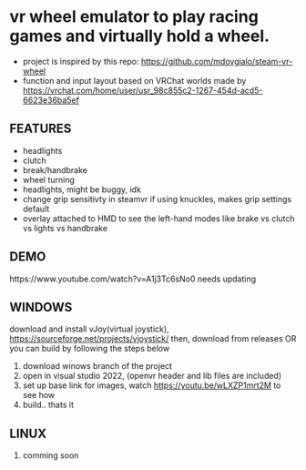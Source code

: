 <h1>vr wheel emulator to play racing games and virtually hold a wheel.</h1>

- project is inspired by this repo: https://github.com/mdovgialo/steam-vr-wheel
- function and input layout based on VRChat worlds made by https://vrchat.com/home/user/usr_98c855c2-1267-454d-acd5-6623e36ba5ef

<h2>FEATURES</h2>
 
 - headlights
 - clutch
 - break/handbrake
 - wheel turning
 - headlights, might be buggy, idk
 - change grip sensitivty in steamvr if using knuckles, makes grip settings default
 - overlay attached to HMD to see the left-hand modes like brake vs clutch vs lights vs handbrake

<h2>DEMO</h2>
https://www.youtube.com/watch?v=A1j3Tc6sNo0
needs updating
<h2>WINDOWS</h2>
download and install vJoy(virtual joystick), <a href="https://sourceforge.net/projects/vjoystick/">https://sourceforge.net/projects/vjoystick/</a>
then,
download from releases OR you can build by following the steps below

1. download winows branch of the project
2. open in visual studio 2022, (openvr header and lib files are included)
3. set up base link for images, watch https://youtu.be/wLXZP1mrt2M to see how
4. build.. thats it

<h2>LINUX</h2>

1. comming soon
